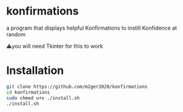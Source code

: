 # konfirmations
a program that displays helpful Konfirmations to instill Konfidence at random

⚠️you will need Tkinter for this to work

# Installation

```bash
git clone https://github.com/m2ger2020/konfirmations
cd konfirmations
sudo chmod u+x ./install.sh
./install.sh
```
